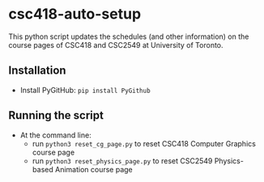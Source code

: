 # csc418-auto-setup

This python script updates the schedules (and other information) on the course pages of CSC418 and CSC2549 at University of Toronto.

## Installation
- Install PyGitHub: 
  `pip install PyGithub`

## Running the script
- At the command line:
  - run `python3 reset_cg_page.py` to reset CSC418 Computer Graphics course page
  - run `python3 reset_physics_page.py` to reset CSC2549 Physics-based Animation course page